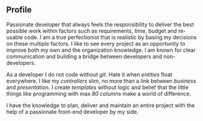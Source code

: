 ## Profile

Passionate developer that always feels the responsibility to deliver the best
possible work within factors such as requirements, time, budget and re-usable
code. I am a true perfectionist that is realistic by basing my decisions on
these multiple factors. I like to see every project as an opportunity to
improve both my own and the organization knowledge. I am known for clear
communication and building a bridge between developers and non- developers.

As a developer I do not code without *git*. Hate it when *entities* float
everywhere. I like my *controllers* slim, no more than a link between
*business* and *presentation*. I create *templates* without logic and belief
that the little things like programming with max *80 columns* make a world
of difference.

I have the knowledge to plan, deliver and maintain an entire project with the
help of a passionate front-end developer by my side.
